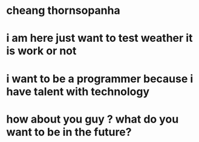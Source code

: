 # cheang thornsopanha
# i am here just want to test weather it is work or not 
# i want to be a programmer because i have talent with technology
# how about you guy ? what do you want to be in the future?
